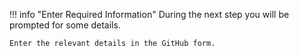 !!! info "Enter Required Information"
    During the next step you will be prompted for some details.

    Enter the relevant details in the GitHub form.
